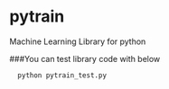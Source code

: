 # pytrain
Machine Learning Library for python

###You can test library code with below

      python pytrain_test.py

